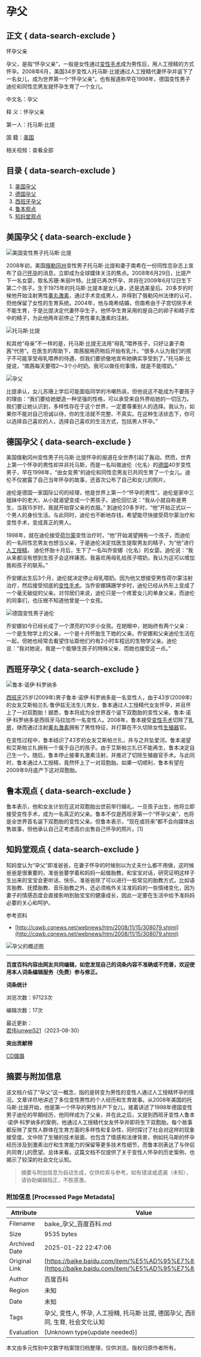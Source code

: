 # 孕父

## 正文 { data-search-exclude }


怀孕父亲

孕父，是指“怀孕父亲”，一般是女性通过[变性手术](https://baike.baidu.com/item/%E5%8F%98%E6%80%A7%E6%89%8B%E6%9C%AF/10957798?fromModule=lemma_inlink)成为男性后，用人工授精的方式怀孕。2008年6月，美国34岁变性人托马斯·比提通过人工授精代妻怀孕并诞下了一名女儿，成为世界第一个“怀孕父亲”。也有报道称早在1998年，德国变性男子迪伦和同性恋男友就怀孕生育了一个女儿。

中文名：孕父

释 义：怀孕父亲

第一人：托马斯·比提

国 籍：[美国](https://baike.baidu.com/item/%E7%BE%8E%E5%9B%BD/125486?fromModule=lemma_inlink)

相关视频：查看全部

## 目录 { data-search-exclude }

1. [美国孕父](#1)
2. [德国孕父](#2)
3. [西班牙孕父](#3)
4. [鲁本观点](#4)
5. [知妈堂观点](#5)

## 美国孕父 { data-search-exclude }

![美国变性男子托马斯·比提](https://bkimg.cdn.bcebos.com/pic/0b14ad19235ba87c42a9ad7e?x-bce-process=image/format,f_auto/resize,m_lfit,limit_1,h_330)

2008年初，美国[俄勒冈州](https://baike.baidu.com/item/%E4%BF%84%E5%8B%92%E5%86%88%E5%B7%9E/0?fromModule=lemma_inlink)变性男子托马斯·比提和妻子南希在一份同性恋杂志上宣布了自己[怀孕](https://baike.baidu.com/item/%E6%80%80%E5%AD%95/0?fromModule=lemma_inlink)的消息，立即成为全球媒体关注的焦点。2008年6月29日，比提产下一名女婴，取名苏珊·朱丽叶特。比提已再次怀孕，并将在2009年6月12日生下第二个孩子。生于1975年的托马斯·比提本是女儿身，还是选美皇后。20多岁的时候他开始注射男性[睾丸激素](https://baike.baidu.com/item/%E7%9D%BE%E4%B8%B8%E6%BF%80%E7%B4%A0/0?fromModule=lemma_inlink)，通过手术变成男人，并得到了俄勒冈州法律的认可，但他保留了女性的生育系统。2004年，他与南希结婚，但南希由于子宫切除手术不能生育，于是比提决定代妻怀孕生子。他怀孕生育采用的是自己的卵子和精子库中的精子，为此他两年前停止了男性睾丸激素的注射。

![托马斯·比提](https://bkimg.cdn.bcebos.com/pic/3792cb3991c125ca3b87ce5f?x-bce-process=image/format,f_auto/resize,m_lfit,limit_1,h_730)

和其他“母亲”不一样的是，托马斯·比提无法用“母乳”喂养孩子，只好让妻子南茜“代劳”。在医生的帮助下，南茜服用药物后开始有乳汁。“很多人认为我们的孩子不可能享受母乳喂养的待遇，但我们要骄傲地宣布她确实享受到了。”托马斯·比提说，“南茜每天要喂2～3个小时奶。我可以做任何事情，就是不能喂奶。”

![孕父](https://bkimg.cdn.bcebos.com/pic/71cf3bc79f3df8dc4e22993fcd11728b47102804?x-bce-process=image/format,f_auto/resize,m_lfit,limit_1,h_293)

比提承认，女儿苏珊上学后可能面临同学的冷嘲热讽，但他说这不能成为不要孩子的理由：“我们要给她塑造一种坚强的性格，可以承受来自外界给她的一切压力。我们要让她认识到，多样性存在于这个世界，一定要尊重别人的选择。我认为，如果你不能对自己坦诚以待，你的生活就不完整、不真实。在这种生活状态下，你可以选择自己喜欢的人，选择自己喜欢的生活方式，包括男人怀孕。”

## 德国孕父 { data-search-exclude }

美国俄勒冈州变性男子托马斯·比提怀孕的报道在全世界引起了轰动。然而，世界上第一个怀孕的男性却并非托马斯，而是一名叫做迪伦（化名）的[德国](https://baike.baidu.com/item/%E5%BE%B7%E5%9B%BD/0?fromModule=lemma_inlink)40岁变性男子，早在1998年，“由女变男”的迪伦和同性恋男友已共同生育了一个女儿。迪伦不仅披露了自己当年怀孕的故事，还首次公布了自己和女儿的照片。

迪伦是德国一家国际公司的经理，他是世界上第一个“怀孕的男性”。迪伦是家中三姐妹中的老大，从小就渴望变成一个男孩子。迪伦回忆说：“我从小就自称是男生，当我15岁时，我就开始穿父亲的衣服。” 到迪伦20多岁时，“他”开始正式以一个男人的身份生活。与此同时，迪伦也不断地存钱，希望能尽快接受荷尔蒙治疗和变性手术，变成真正的男人。

1998年，就在迪伦接受[荷尔蒙](https://baike.baidu.com/item/%E8%8D%B7%E5%B0%94%E8%92%99/0?fromModule=lemma_inlink)变性治疗时，“他”开始渴望拥有一个孩子，而迪伦的一名同性恋男友也想当父亲，于是迪伦决定找医生提取男友的精子，为“他”进行[人工授精](https://baike.baidu.com/item/%E4%BA%BA%E5%B7%A5%E6%8E%88%E7%B2%BE/0?fromModule=lemma_inlink)。 迪伦怀胎十月后，生下了一名叫乔安娜（化名）的女婴。迪伦说：“我从来都没有想到生孩子会这样痛苦。我喜欢用母乳给孩子喂奶，我认为这可以增加我和孩子的联系。”

乔安娜出生后3个月，迪伦就决定停止母乳喂奶。因为他又想接受男性荷尔蒙注射治疗，然后接受彻底的[变性手术](https://baike.baidu.com/item/%E5%8F%98%E6%80%A7%E6%89%8B%E6%9C%AF/10957798?fromModule=lemma_inlink)。当乔安娜蹒跚学步时，迪伦已经从外形上变成了一个毫无破绽的父亲。对邻居们来说，迪伦只是一个疼爱女儿的单身父亲，而迪伦的同事们，也压根不知道他曾是一个女孩。

![德国变性男子迪伦](https://bkimg.cdn.bcebos.com/pic/3c6d55fbb2fb43166d22956f64f3512309f7905275d4?x-bce-process=image/format,f_auto/resize,m_lfit,limit_1,h_531)

乔安娜如今已经长成了一个漂亮的10岁小女孩。在她眼中，她始终有两个父亲：一个是生物学上的父亲，一个是十月怀胎生下她的父亲。乔安娜和父亲迪伦生活在一起，但她也经常去看望住址距他们约有2小时车程远的生物学父亲。迪伦说：“我对她说，我是一个能够生孩子的特殊父亲，而她也接受这一点。”

## 西班牙孕父 { data-search-exclude }

![鲁本·诺伊·科罗纳多](https://bkimg.cdn.bcebos.com/pic/95afee1f588332cce1fe0b40?x-bce-process=image/format,f_auto/resize,m_lfit,limit_1,h_613)

[西班牙](https://baike.baidu.com/item/%E8%A5%BF%E7%8F%AD%E7%89%99/0?fromModule=lemma_inlink)25岁(2009年)男子鲁本·诺伊·科罗纳多是一名变性人，由于43岁(2009年)的女友艾斯帕兰扎·鲁伊兹无法生儿育女，鲁本通过人工授精代女友怀孕，并且怀上了一对双胞胎！据悉，鲁本将成为全世界首个诞下双胞胎的变性父亲。鲁本·诺伊·科罗纳多是西班牙马拉加市一名变性人。2008年，鲁本接受[变性手术](https://baike.baidu.com/item/%E5%8F%98%E6%80%A7%E6%89%8B%E6%9C%AF/10957798?fromModule=lemma_inlink)切除了[乳房](https://baike.baidu.com/item/%E4%B9%B3%E6%88%BF/0?fromModule=lemma_inlink)，继而通过注射[睾丸激素](https://baike.baidu.com/item/%E7%9D%BE%E4%B8%B8%E6%BF%80%E7%B4%A0/3142862?fromModule=lemma_inlink)拥有了男性特征，并打算在不久切除女性[生殖器](https://baike.baidu.com/item/%E7%94%9F%E6%AE%96%E5%99%A8/0?fromModule=lemma_inlink)官。

在变性过程中，鲁本结识了43岁的女友艾斯帕兰扎，并与之共坠爱河。鲁本渴望和艾斯帕兰扎拥有一个属于自己的孩子。由于艾斯帕兰扎已不能再生，鲁本决定自己生一个。随后，鲁本停止接睾丸激素注射，并推迟了切除生殖器官手术。与此同时，鲁本通过人工授精，竟然怀上了一对双胞胎。如果一切顺利，鲁本有望在2009年9月底产下这对双胞胎。

## 鲁本观点 { data-search-exclude }

鲁本表示，他和女友计划在这对双胞胎出世前举行婚礼，一旦孩子出生，他将立即接受变性手术，成为一名真正的父亲。鲁本不仅是西班牙第一个“怀孕父亲”，也将是全世界首名诞下双胞胎的变性父亲。但鲁本表示，“现在或将来”都不会向媒体出售故事，但他承认自己正考虑高价出售自己怀孕的照片。[1]

## 知妈堂观点 { data-search-exclude }

知妈堂认为“孕父”即准爸爸，在妻子怀孕的时候别以为丈夫什么都不用做，这时候爸爸是很重要的，准爸爸要学着和妈妈一起做胎教，和宝宝对话，研究证明这样子生出来的宝宝会更听话，快乐。准爸爸除了可以进行一些常见的胎教方式，比如语言胎教、抚摸胎教、音乐胎教之外，还必须格外关注准妈妈的一些情绪变化，因为妻子的情感态度会直接影响到胎宝宝的健康成长，因此一定要在生活中给予准妈妈必要的关心和呵护。

参考资料

- [http://cqwb.cqnews.net/webnews/htm/2008/11/15/308079.shtml](http://cqwb.cqnews.net/webnews/htm/2008/11/15/308079.shtml)

![孕父的概述图](https://bkimg.cdn.bcebos.com/pic/2f9cbdcca330082e00e9280d?x-bce-process=image/format,f_auto/quality,Q_70/resize,m_lfit,limit_1,w_536)

---

**百度百科内容由网友共同编辑，如您发现自己的词条内容不准确或不完善，欢迎使用本人词条编辑服务（免费）参与修正。** 

**词条统计**

浏览次数：97123次

编辑次数：17次

最近更新：  
[君伟junwei521](https://usercenter/userpage?uk=_ojtsmImSQy1Ym4EMaR-uw&from=lemma "查看此用户资料")（2023-08-30）

**突出贡献榜**

[CD璐璐](https://usercenter/userpage?uk=tCWdSTerCrSGON9fsMpO1g&from=lemma "查看此用户资料")
<!-- tcd_original_link https://baike.baidu.com/item/%E5%AD%95%E7%88%B6/3151183 -->


## 摘要与附加信息

<!-- tcd_abstract -->
该文档介绍了“孕父”这一概念，指的是转变为男性的变性人通过人工授精怀孕的情况。文章详尽地讲述了多位变性男性的个人经历和生育故事。从2008年美国的托马斯·比提开始，他是第一个怀孕的男性并产下女儿，接着讲述了1998年德国变性男子迪伦的早期经历，他同样成为了父亲，并在此之后，又提到西班牙变性人鲁本·诺伊·科罗纳多的案例，他通过人工授精代女友怀孕并即将生下双胞胎。每个故事都反映了变性人群体在生育方面的多样性和复杂性，同时探讨了社会对这样的现象接受度。文中除了生殖的技术层面，也包含了情感和法律背景，例如托马斯的怀孕经历涉及到激素治疗和生育能力的保留等更多技术性细节，而鲁本则表达了与伴侣共同育儿的愿望。总体来看，这篇文档不仅提供了关于变性人怀孕的历史案例，也揭示了较深的社会文化认知。
<!-- tcd_abstract_end -->

> 摘要与附加信息为自动生成，仅供检索与参考。如有错误或遗漏（未知），请协助编辑指正，不胜感激。

### 附加信息 [Processed Page Metadata]

| Attribute       | Value                                  |
|-----------------|----------------------------------------|
| Filename        | baike_孕父_百度百科.md                             |
| Size            | 9535 bytes                           |
| Archived Date   | 2025-01-22 22:47:06                             |
| Original Link   | [https://baike.baidu.com/item/%E5%AD%95%E7%88%B6/3151183](https://baike.baidu.com/item/%E5%AD%95%E7%88%B6/3151183)                       |
| Author          | 百度百科                               |
| Region          | 未知                               |
| Date            | 未知                                 |
| Tags            | 孕父, 变性人, 怀孕, 人工授精, 托马斯·比提, 德国孕父, 西班牙孕父, 性别认同, 生育, 社会文化认知                                 |
| Evaluation            | [Unknown type(update needed)]                                 |
<!-- tcd_table_end -->

本文由多元性别中文数字档案馆归档整理，仅供浏览。版权归原作者所有。
